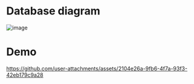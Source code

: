 # Database diagram
![image](https://github.com/user-attachments/assets/a9f653fe-46c7-4d38-ad7d-54a8a2f4ea64)

# Demo
https://github.com/user-attachments/assets/2104e26a-9fb6-4f7a-93f3-42eb179c9a28

